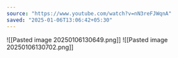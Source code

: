 ```yaml
---
source: "https://www.youtube.com/watch?v=nN3reFJWqnA"
saved: "2025-01-06T13:06:42+05:30"
---
```

![[Pasted image 20250106130649.png]]
![[Pasted image 20250106130702.png]]
